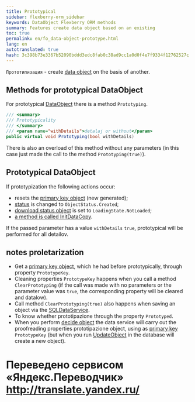```yaml
--- 
title: Prototypical 
sidebar: flexberry-orm_sidebar 
keywords: DataObject Flexberry ORM methods 
summary: Features create data object based on an existing 
toc: true 
permalink: en/fo_data-object-prototype.html 
lang: en 
autotranslated: true 
hash: 3c398b73e3367b52090bddd3edc8fab0c38ad9cc1a0d0f4e7f9334f12762527c 
--- 
```


`Прототипизация` - create [data object](fo_data-object.html) on the basis of another. 

## Methods for prototypical DataObject 

For prototypical [DataObject](fo_data-object.html) there is a method `Prototyping`. 

```csharp
/// <summary> 
/// Prototypicality 
/// </summary> 
/// <param name="withDetails">detalaj or without</param> 
public virtual void Prototyping(bool withDetails)
``` 

There is also an overload of this method without any parameters (in this case just made the call to the method `Prototyping(true)`). 

## Prototypical DataObject 

If prototypization the following actions occur: 

* resets the [primary key object](fo_primary-keys-objects.html) (new generated); 
* [status](fo_object-status.html) is changed to `ObjectStatus.Created`; 
* [download status object](fo_object-status.html) is set to `LoadingState.NotLoaded`; 
* [a method is called InitDataCopy](fo_data-object-copy.html). 

If the passed parameter has a value `withDetails` `true`, prototypical will be performed for all detailov. 

## notes proletarization 

* Get a [primary key object](fo_primary-keys-objects.html), which he had before prototypically, through property `PrototypeKey`. 
* Cleaning properties `PrototypeKey` happens when you call a method `ClearPrototyping` (if the call was made with no parameters or the parameter value was `true`, the corresponding property will be cleared and datalow). 
* Call method `ClearPrototyping(true)` also happens when saving an object via the [SQLDataService](fo_sql-data-service.html). 
* To know whether prototipazione through the property `Prototyped`. 
* When you perform [decide object](fo_additional-loading.html) the data service will carry out the proofreading properties prototipazione object, using as [primary key](fo_primary-keys-objects.html) `PrototypeKey` (but when you run [UpdateObject](fo_data-service.html) in the database will create a new object).


 # Переведено сервисом «Яндекс.Переводчик» http://translate.yandex.ru/